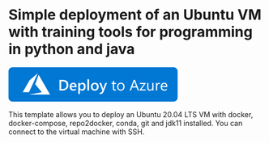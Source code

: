 # Simple deployment of an Ubuntu VM with training tools for programming in python and java

[![Deploy To Azure](https://raw.githubusercontent.com/Azure/azure-quickstart-templates/master/1-CONTRIBUTION-GUIDE/images/deploytoazure.svg?sanitize=true)](https://portal.azure.com/#create/Microsoft.Template/uri/https%3A%2F%2Fraw.githubusercontent.com%2Forboan%2Fazure-repo2docker%2Fmaster%2Fazuredeploy.json)


This template allows you to deploy an Ubuntu 20.04 LTS VM with docker, docker-compose, repo2docker, conda, git and jdk11 installed.
You can connect to the virtual machine with SSH.
